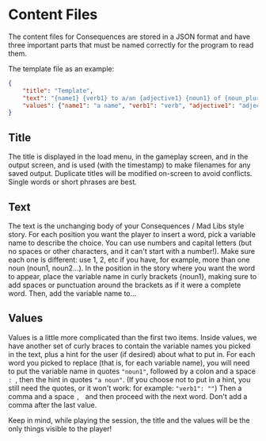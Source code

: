 # Content Files

The content files for Consequences are stored in a JSON format and have three
important parts that must be named correctly for the program to read them.

The template file as an example:

```json
{
    "title": "Template",
    "text": "{name1} {verb1} to a/an {adjective1} {noun1} of {noun_plural1}.",
    "values": {"name1": "a name", "verb1": "verb", "adjective1": "adjective", "noun1": "noun", "noun_plural1": "plural noun"}
}
```

## Title

The title is displayed in the load menu, in the gameplay screen, and in the
output screen, and is used (with the timestamp) to make filenames for any saved
output. Duplicate titles will be modified on-screen to avoid conflicts. Single
words or short phrases are best.

## Text

The text is the unchanging body of your Consequences / Mad Libs style story. For
each position you want the player to insert a word, pick a variable name to
describe the choice. You can use numbers and capital letters (but no spaces or
other characters, and it can't start with a number!). Make sure each one is
different: use 1, 2, etc if you have, for example, more than one noun (noun1,
noun2...). In the position in the story where you want the word to appear, place
the variable name in curly brackets {noun1}, making sure to add spaces or
punctuation around the brackets as if it were a complete word. Then, add the
variable name to...

## Values

Values is a little more complicated than the first two items. Inside values, we
have another set of curly braces to contain the variable names you picked in the
text, plus a hint for the user (if desired) about what to put in. For each word
you picked to replace (that is, for each variable name), you will need to put
the variable name in quotes `"noun1"`, followed by a colon and a space `: `,
then the hint in quotes `"a noun"`. (If you choose not to put in a hint, you
still need the quotes, or it won't work: for example: `"verb1": ""`) Then a
comma and a space `, ` and then proceed with the next word. Don't add a comma
after the last value.

Keep in mind, while playing the session, the title and the values will be the
only things visible to the player!
